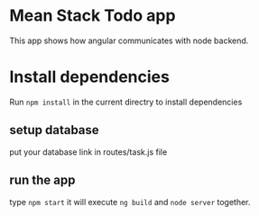 # Mean Stack Todo app

This app shows how angular communicates with node backend.  

# Install dependencies

Run `npm install` in the current directry to install dependencies

## setup database

put your database link in routes/task.js file 

## run the app 

type `npm start`  it will execute `ng build` and `node server` together. 
